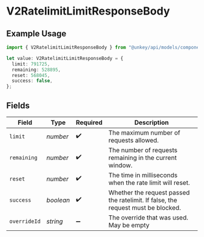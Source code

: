 # V2RatelimitLimitResponseBody

## Example Usage

```typescript
import { V2RatelimitLimitResponseBody } from "@unkey/api/models/components";

let value: V2RatelimitLimitResponseBody = {
  limit: 791725,
  remaining: 528895,
  reset: 568045,
  success: false,
};
```

## Fields

| Field                                                                            | Type                                                                             | Required                                                                         | Description                                                                      |
| -------------------------------------------------------------------------------- | -------------------------------------------------------------------------------- | -------------------------------------------------------------------------------- | -------------------------------------------------------------------------------- |
| `limit`                                                                          | *number*                                                                         | :heavy_check_mark:                                                               | The maximum number of requests allowed.                                          |
| `remaining`                                                                      | *number*                                                                         | :heavy_check_mark:                                                               | The number of requests remaining in the current window.                          |
| `reset`                                                                          | *number*                                                                         | :heavy_check_mark:                                                               | The time in milliseconds when the rate limit will reset.                         |
| `success`                                                                        | *boolean*                                                                        | :heavy_check_mark:                                                               | Whether the request passed the ratelimit. If false, the request must be blocked. |
| `overrideId`                                                                     | *string*                                                                         | :heavy_minus_sign:                                                               | The override that was used. May be empty                                         |